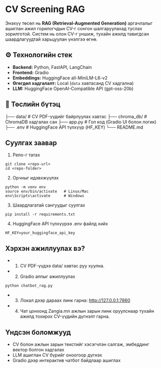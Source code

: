 # CV Screening RAG

Энэхүү төсөл нь **RAG (Retrieval-Augmented Generation)** аргачлалыг ашиглан ажил горилогчдын CV-г сонгон шалгаруулахад туслах зорилготой. Систем нь олон CV-г уншиж, тухайн ажилд тавигдсан шаардлагуудтай харьцуулан үнэлгээ өгнө.

## ⚙️ Технологийн стек
- **Backend:** Python, FastAPI, LangChain 
- **Frontend:** Gradio
- **Embeddings:** HuggingFace all-MiniLM-L6-v2
- **Өгөгдөл хадгалалт:** Local (`data` хавтасанд CV хадгална)  
- **LLM:** HuggingFace OpenAI-Compatible API (gpt-oss-20b)

## 📂 Төслийн бүтэц

├── data/              # CV PDF-үүдийг байрлуулах хавтас
├── chroma_db/         # ChromaDB хадгалах сан
├── app.py             # Гол код (Gradio UI болон логик)
├── .env               # HuggingFace API түлхүүр (HF_KEY)
└── README.md

## Суулгах заавар
1. Репо-г татах
```
git clone <repo-url>
cd <repo-folder>
```

2. Орчныг идэвхжүүлэх
```
python -m venv env
source env/bin/activate   # Linux/Mac
env\Scripts\activate      # Windows
```

3. Шаардлагатай сангуудыг суулгах
```
pip install -r requirements.txt
```

4. HuggingFace API түлхүүрээ .env файлд хийх
```
HF_KEY=your_huggingface_api_key
```
## Хэрхэн ажиллуулах вэ?
- 1. CV PDF-үүдээ data/ хавтас руу хуулна.
- 2. Gradio аппыг ажиллуулах
```
python chatbot_rag.py
```
- 3. Локал дээр дараах линк гарна: http://127.0.0.1:7860
- 4. Чат цонхонд Zangia.mn ажлын зарын линк оруулснаар тухайн ажилд тохирох CV-үүдийн дүгнэлт гарна.

## Үндсэн боломжууд
- CV болон ажлын зарын текстийг хэсэгчлэн салгаж, эмбеддинг вектор болгон хадгалах
- LLM ашиглан CV бүрийг оноогоор дүгнэх
- Gradio дээр интерактив чатбот байдлаар ашиглах